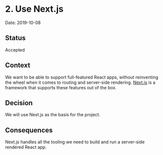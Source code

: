 # 2. Use Next.js

Date: 2019-10-08

## Status

Accepted

## Context

We want to be able to support full-featured React apps, without reinventing the
wheel when it comes to routing and server-side rendering.
[Next.js](https://nextjs.org/) is a framework that supports these features out
of the box.

## Decision

We will use Next.js as the basis for the project.

## Consequences

Next.js handles all the tooling we need to build and run a server-side rendered
React app.
